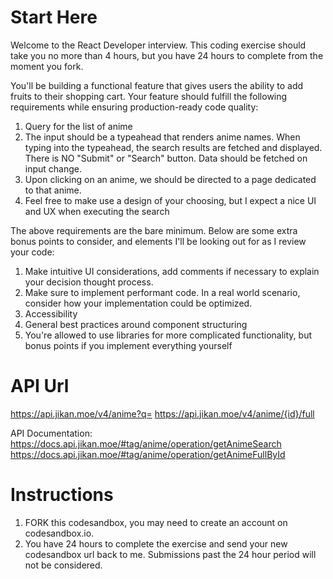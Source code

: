 # Start Here

Welcome to the React Developer interview. This coding exercise should take you no more than 4 hours, but you have 24 hours to complete from the moment you fork.

You'll be building a functional feature that gives users the ability to add fruits to their shopping cart. Your feature should fulfill the following requirements while ensuring production-ready code quality:

1. Query for the list of anime
2. The input should be a typeahead that renders anime names. When typing into the typeahead, the search results are fetched and displayed. There is NO "Submit" or "Search" button. Data should be fetched on input change.
3. Upon clicking on an anime, we should be directed to a page dedicated to that anime.
4. Feel free to make use a design of your choosing, but I expect a nice UI and UX when executing the search

The above requirements are the bare minimum. Below are some extra bonus points to consider, and elements I'll be looking out for as I review your code:

1. Make intuitive UI considerations, add comments if necessary to explain your decision thought process.
2. Make sure to implement performant code. In a real world scenario, consider how your implementation could be optimized.
3. Accessibility
4. General best practices around component structuring
5. You're allowed to use libraries for more complicated functionality, but bonus points if you implement everything yourself

# API Url

https://api.jikan.moe/v4/anime?q=
https://api.jikan.moe/v4/anime/{id}/full

API Documentation:
https://docs.api.jikan.moe/#tag/anime/operation/getAnimeSearch
https://docs.api.jikan.moe/#tag/anime/operation/getAnimeFullById

# Instructions

1. FORK this codesandbox, you may need to create an account on codesandbox.io.
2. You have 24 hours to complete the exercise and send your new codesandbox url back to me. Submissions past the 24 hour period will not be considered.
